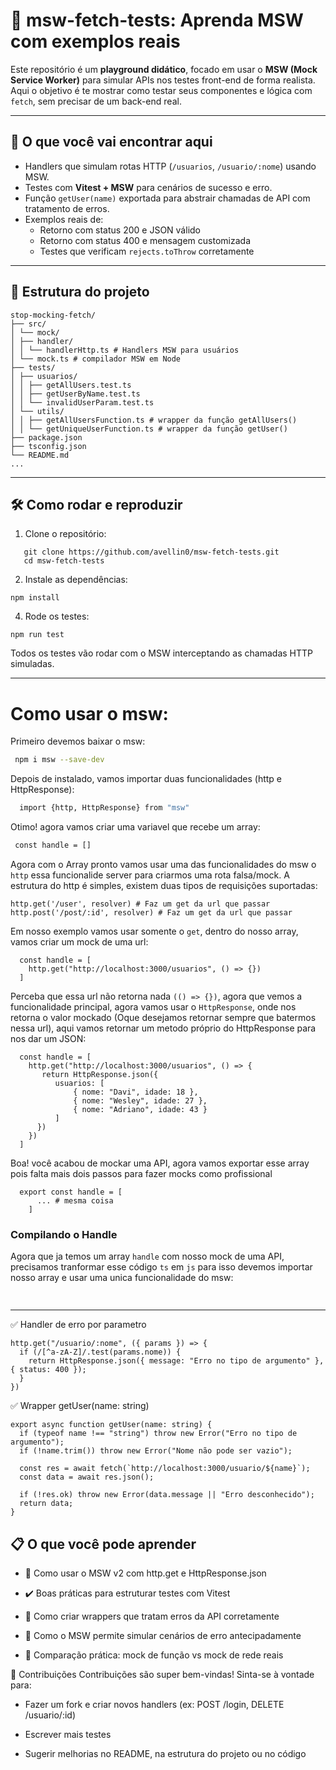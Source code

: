 # 🚫 msw-fetch-tests: Aprenda MSW com exemplos reais

Este repositório é um **playground didático**, focado em usar o **MSW (Mock Service Worker)** para simular APIs nos testes front-end de forma realista.  
Aqui o objetivo é te mostrar como testar seus componentes e lógica com `fetch`, sem precisar de um back-end real.

---

## 🧠 O que você vai encontrar aqui

- Handlers que simulam rotas HTTP (`/usuarios`, `/usuario/:nome`) usando MSW.
- Testes com **Vitest + MSW** para cenários de sucesso e erro.
- Função `getUser(name)` exportada para abstrair chamadas de API com tratamento de erros.
- Exemplos reais de:
  - Retorno com status 200 e JSON válido
  - Retorno com status 400 e mensagem customizada
  - Testes que verificam `rejects.toThrow` corretamente

---

## 📁 Estrutura do projeto
````text
stop-mocking-fetch/
├── src/
│ └── mock/
│ ├── handler/
│ │ └── handlerHttp.ts # Handlers MSW para usuários
│ └── mock.ts # compilador MSW em Node
├── tests/
│ ├── usuarios/
│ │ ├── getAllUsers.test.ts
│ │ ├── getUserByName.test.ts
│ │ └── invalidUserParam.test.ts
│ └── utils/
│ │ ├── getAllUsersFunction.ts # wrapper da função getAllUsers()
│ │ └── getUniqueUserFunction.ts # wrapper da função getUser()
├── package.json
├── tsconfig.json
└── README.md
...
````
---

## 🛠️ Como rodar e reproduzir

1. Clone o repositório:
````
   git clone https://github.com/avellin0/msw-fetch-tests.git
   cd msw-fetch-tests
`````
2. Instale as dependências:
````
npm install
````
4. Rode os testes:
````
npm run test
````

Todos os testes vão rodar com o MSW interceptando as chamadas HTTP simuladas.

---

# Como usar o msw:

 Primeiro devemos baixar o msw: 
 ````bash
  npm i msw --save-dev
`````

  Depois de instalado, vamos importar duas funcionalidades (http e HttpResponse):

  ```bash
    import {http, HttpResponse} from "msw"
  ````

  Otimo! agora vamos criar uma variavel que recebe um array:

   ```bash
    const handle = []
  ````

  Agora com o Array pronto vamos usar uma das funcionalidades do msw o `http` essa funcionalide server para criarmos uma rota falsa/mock. A estrutura do http é simples, existem duas tipos de requisições suportadas:
  ````
  http.get('/user', resolver) # Faz um get da url que passar
  http.post('/post/:id', resolver) # Faz um get da url que passar
  ````

  Em nosso exemplo vamos usar somente o `get`, dentro do nosso array, vamos criar um mock de uma url:

  ````
    const handle = [
      http.get("http://localhost:3000/usuarios", () => {})
    ]
  ````

  Perceba que essa url não retorna nada `(() => {})`, agora que vemos a funcionalidade principal, agora vamos usar o `HttpResponse`, onde nos retorna o valor mockado (Oque desejamos retornar sempre que batermos nessa url), aqui vamos retornar um  metodo próprio do HttpResponse para nos dar um JSON:

  ````
    const handle = [
      http.get("http://localhost:3000/usuarios", () => {
         return HttpResponse.json({
            usuarios: [
                { nome: "Davi", idade: 18 },
                { nome: "Wesley", idade: 27 },
                { nome: "Adriano", idade: 43 }
            ]
        })
      })
    ]
  ````
  Boa! você acabou de mockar uma API, agora vamos exportar esse array pois falta mais dois passos para fazer mocks como profissional

  ````
    export const handle = [
        ... # mesma coisa
      ]
  ````

### Compilando o Handle

Agora que ja temos um array `handle` com nosso mock de uma API, precisamos tranformar esse código `ts` em `js` para isso devemos importar nosso array e usar uma unica funcionalidade do msw:

````bash
  
````
  

---

✅ Handler de erro por parametro

````
http.get("/usuario/:nome", ({ params }) => {
  if (/[^a-zA-Z]/.test(params.nome)) {
    return HttpResponse.json({ message: "Erro no tipo de argumento" }, { status: 400 });
  }
})

````
✅ Wrapper getUser(name: string)

````
export async function getUser(name: string) {
  if (typeof name !== "string") throw new Error("Erro no tipo de argumento");
  if (!name.trim()) throw new Error("Nome não pode ser vazio");
  
  const res = await fetch(`http://localhost:3000/usuario/${name}`);
  const data = await res.json();

  if (!res.ok) throw new Error(data.message || "Erro desconhecido");
  return data;
}
````

## 📋 O que você pode aprender
- 📌 Como usar o MSW v2 com http.get e HttpResponse.json

- ✔️ Boas práticas para estruturar testes com Vitest

- 🧪 Como criar wrappers que tratam erros da API corretamente

- 🚪 Como o MSW permite simular cenários de erro antecipadamente

- 🔀 Comparação prática: mock de função vs mock de rede reais

🤝 Contribuições
Contribuições são super bem-vindas!
Sinta-se à vontade para:

- Fazer um fork e criar novos handlers (ex: POST /login, DELETE /usuario/:id)

- Escrever mais testes

- Sugerir melhorias no README, na estrutura do projeto ou no código

